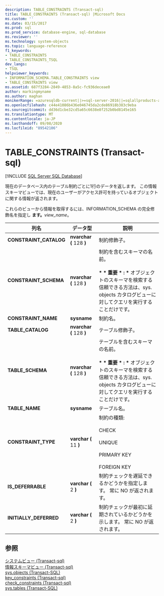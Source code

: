 ```yaml
---
description: TABLE_CONSTRAINTS (Transact-sql)
title: TABLE_CONSTRAINTS (Transact-sql) |Microsoft Docs
ms.custom: ''
ms.date: 03/15/2017
ms.prod: sql
ms.prod_service: database-engine, sql-database
ms.reviewer: ''
ms.technology: system-objects
ms.topic: language-reference
f1_keywords:
- TABLE_CONSTRAINTS
- TABLE_CONSTRAINTS_TSQL
dev_langs:
- TSQL
helpviewer_keywords:
- INFORMATION_SCHEMA.TABLE_CONSTRAINTS view
- TABLE_CONSTRAINTS view
ms.assetid: 687f3284-2849-4853-8a5c-fc936deceae0
author: markingmyname
ms.author: maghan
monikerRange: =azuresqldb-current||>=sql-server-2016||=sqlallproducts-allversions||>=sql-server-linux-2017||=azuresqldb-mi-current
ms.openlocfilehash: c44e41086b436e046745da2cde86918b383c9eba
ms.sourcegitcommit: dd36d1cbe32cd5a65c6638e8f252b0bd8145e165
ms.translationtype: MT
ms.contentlocale: ja-JP
ms.lasthandoff: 09/08/2020
ms.locfileid: "89542106"
---
```

# <a name="table_constraints-transact-sql"></a>TABLE_CONSTRAINTS (Transact-sql)
[!INCLUDE [SQL Server SQL Database](../../includes/applies-to-version/sql-asdb.md)]

  現在のデータベース内のテーブル制約ごとに1行のデータを返します。 この情報スキーマビューでは、現在のユーザーがアクセス許可を持っているオブジェクトに関する情報が返されます。  
  
 これらのビューから情報を取得するには、INFORMATION_SCHEMA の完全修飾名を指定し **ます。**_view_name_。  
  
|列名|データ型|説明|  
|-----------------|---------------|-----------------|  
|**CONSTRAINT_CATALOG**|**nvarchar (** 128 **)**|制約修飾子。|  
|**CONSTRAINT_SCHEMA**|**nvarchar (** 128 **)**|制約を含むスキーマの名前。<br /><br /> <strong> \* \* 重要 \* : \* </strong>オブジェクトのスキーマを検索する信頼できる方法は、sys. objects カタログビューに対してクエリを実行することだけです。|  
|**CONSTRAINT_NAME**|**sysname**|制約名。|  
|**TABLE_CATALOG**|**nvarchar (** 128 **)**|テーブル修飾子。|  
|**TABLE_SCHEMA**|**nvarchar (** 128 **)**|テーブルを含むスキーマの名前。<br /><br /> <strong> \* \* 重要 \* : \* </strong>オブジェクトのスキーマを検索する信頼できる方法は、sys. objects カタログビューに対してクエリを実行することだけです。|  
|**TABLE_NAME**|**sysname**|テーブル名。|  
|**CONSTRAINT_TYPE**|**varchar (** 11 **)**|制約の種類:<br /><br /> CHECK<br /><br /> UNIQUE<br /><br /> PRIMARY KEY<br /><br /> FOREIGN KEY|  
|**IS_DEFERRABLE**|**varchar (** 2 **)**|制約チェックを遅延できるかどうかを指定します。 常に NO が返されます。|  
|**INITIALLY_DEFERRED**|**varchar (** 2 **)**|制約チェックが最初に延期されているかどうかを示します。 常に NO が返されます。|  
  
## <a name="see-also"></a>参照  
 [システムビュー &#40;Transact-sql&#41;](https://msdn.microsoft.com/library/35a6161d-7f43-4e00-bcd3-3091f2015e90)   
 [情報スキーマビュー &#40;Transact-sql&#41;](~/relational-databases/system-information-schema-views/system-information-schema-views-transact-sql.md)   
 [sys.objects &#40;Transact-SQL&#41;](../../relational-databases/system-catalog-views/sys-objects-transact-sql.md)   
 [key_constraints &#40;Transact-sql&#41;](../../relational-databases/system-catalog-views/sys-key-constraints-transact-sql.md)   
 [check_constraints &#40;Transact-sql&#41;](../../relational-databases/system-catalog-views/sys-check-constraints-transact-sql.md)   
 [sys.tables &#40;Transact-SQL&#41;](../../relational-databases/system-catalog-views/sys-tables-transact-sql.md)  
  
  
